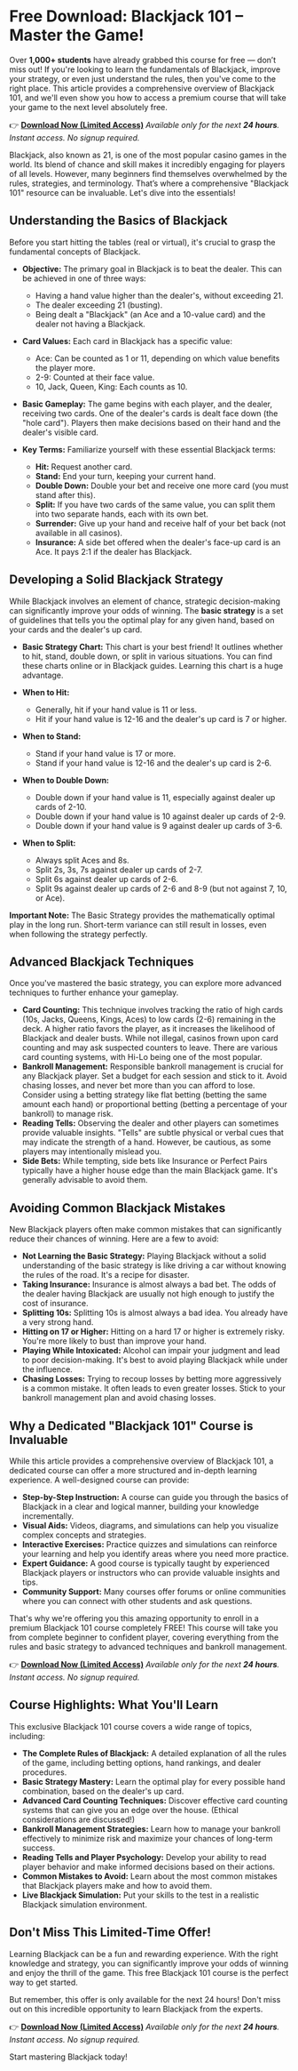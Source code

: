 # Free Download: Blackjack 101 – Master the Game!

Over **1,000+ students** have already grabbed this course for free — don’t miss out! If you're looking to learn the fundamentals of Blackjack, improve your strategy, or even just understand the rules, then you've come to the right place. This article provides a comprehensive overview of Blackjack 101, and we'll even show you how to access a premium course that will take your game to the next level absolutely free.

👉 **[Download Now (Limited Access)](https://udemywork.com/blackjack-101)**
_Available only for the next **24 hours**. Instant access. No signup required._

Blackjack, also known as 21, is one of the most popular casino games in the world. Its blend of chance and skill makes it incredibly engaging for players of all levels. However, many beginners find themselves overwhelmed by the rules, strategies, and terminology. That’s where a comprehensive "Blackjack 101" resource can be invaluable. Let's dive into the essentials!

## Understanding the Basics of Blackjack

Before you start hitting the tables (real or virtual), it's crucial to grasp the fundamental concepts of Blackjack.

*   **Objective:** The primary goal in Blackjack is to beat the dealer. This can be achieved in one of three ways:
    *   Having a hand value higher than the dealer's, without exceeding 21.
    *   The dealer exceeding 21 (busting).
    *   Being dealt a "Blackjack" (an Ace and a 10-value card) and the dealer not having a Blackjack.

*   **Card Values:** Each card in Blackjack has a specific value:
    *   Ace: Can be counted as 1 or 11, depending on which value benefits the player more.
    *   2-9: Counted at their face value.
    *   10, Jack, Queen, King: Each counts as 10.

*   **Basic Gameplay:** The game begins with each player, and the dealer, receiving two cards. One of the dealer's cards is dealt face down (the "hole card"). Players then make decisions based on their hand and the dealer's visible card.

*   **Key Terms:** Familiarize yourself with these essential Blackjack terms:
    *   **Hit:** Request another card.
    *   **Stand:** End your turn, keeping your current hand.
    *   **Double Down:** Double your bet and receive one more card (you must stand after this).
    *   **Split:** If you have two cards of the same value, you can split them into two separate hands, each with its own bet.
    *   **Surrender:** Give up your hand and receive half of your bet back (not available in all casinos).
    *   **Insurance:** A side bet offered when the dealer's face-up card is an Ace. It pays 2:1 if the dealer has Blackjack.

## Developing a Solid Blackjack Strategy

While Blackjack involves an element of chance, strategic decision-making can significantly improve your odds of winning. The **basic strategy** is a set of guidelines that tells you the optimal play for any given hand, based on your cards and the dealer's up card.

*   **Basic Strategy Chart:** This chart is your best friend! It outlines whether to hit, stand, double down, or split in various situations. You can find these charts online or in Blackjack guides. Learning this chart is a huge advantage.

*   **When to Hit:**
    *   Generally, hit if your hand value is 11 or less.
    *   Hit if your hand value is 12-16 and the dealer's up card is 7 or higher.

*   **When to Stand:**
    *   Stand if your hand value is 17 or more.
    *   Stand if your hand value is 12-16 and the dealer's up card is 2-6.

*   **When to Double Down:**
    *   Double down if your hand value is 11, especially against dealer up cards of 2-10.
    *   Double down if your hand value is 10 against dealer up cards of 2-9.
    *   Double down if your hand value is 9 against dealer up cards of 3-6.

*   **When to Split:**
    *   Always split Aces and 8s.
    *   Split 2s, 3s, 7s against dealer up cards of 2-7.
    *   Split 6s against dealer up cards of 2-6.
    *   Split 9s against dealer up cards of 2-6 and 8-9 (but not against 7, 10, or Ace).

**Important Note:** The Basic Strategy provides the mathematically optimal play in the long run. Short-term variance can still result in losses, even when following the strategy perfectly.

## Advanced Blackjack Techniques

Once you've mastered the basic strategy, you can explore more advanced techniques to further enhance your gameplay.

*   **Card Counting:** This technique involves tracking the ratio of high cards (10s, Jacks, Queens, Kings, Aces) to low cards (2-6) remaining in the deck. A higher ratio favors the player, as it increases the likelihood of Blackjack and dealer busts. While not illegal, casinos frown upon card counting and may ask suspected counters to leave. There are various card counting systems, with Hi-Lo being one of the most popular.
*   **Bankroll Management:** Responsible bankroll management is crucial for any Blackjack player. Set a budget for each session and stick to it. Avoid chasing losses, and never bet more than you can afford to lose. Consider using a betting strategy like flat betting (betting the same amount each hand) or proportional betting (betting a percentage of your bankroll) to manage risk.
*   **Reading Tells:** Observing the dealer and other players can sometimes provide valuable insights. "Tells" are subtle physical or verbal cues that may indicate the strength of a hand. However, be cautious, as some players may intentionally mislead you.
*   **Side Bets:** While tempting, side bets like Insurance or Perfect Pairs typically have a higher house edge than the main Blackjack game. It's generally advisable to avoid them.

## Avoiding Common Blackjack Mistakes

New Blackjack players often make common mistakes that can significantly reduce their chances of winning. Here are a few to avoid:

*   **Not Learning the Basic Strategy:** Playing Blackjack without a solid understanding of the basic strategy is like driving a car without knowing the rules of the road. It's a recipe for disaster.
*   **Taking Insurance:** Insurance is almost always a bad bet. The odds of the dealer having Blackjack are usually not high enough to justify the cost of insurance.
*   **Splitting 10s:** Splitting 10s is almost always a bad idea. You already have a very strong hand.
*   **Hitting on 17 or Higher:** Hitting on a hard 17 or higher is extremely risky. You're more likely to bust than improve your hand.
*   **Playing While Intoxicated:** Alcohol can impair your judgment and lead to poor decision-making. It's best to avoid playing Blackjack while under the influence.
*   **Chasing Losses:** Trying to recoup losses by betting more aggressively is a common mistake. It often leads to even greater losses. Stick to your bankroll management plan and avoid chasing losses.

## Why a Dedicated "Blackjack 101" Course is Invaluable

While this article provides a comprehensive overview of Blackjack 101, a dedicated course can offer a more structured and in-depth learning experience. A well-designed course can provide:

*   **Step-by-Step Instruction:** A course can guide you through the basics of Blackjack in a clear and logical manner, building your knowledge incrementally.
*   **Visual Aids:** Videos, diagrams, and simulations can help you visualize complex concepts and strategies.
*   **Interactive Exercises:** Practice quizzes and simulations can reinforce your learning and help you identify areas where you need more practice.
*   **Expert Guidance:** A good course is typically taught by experienced Blackjack players or instructors who can provide valuable insights and tips.
*   **Community Support:** Many courses offer forums or online communities where you can connect with other students and ask questions.

That's why we're offering you this amazing opportunity to enroll in a premium Blackjack 101 course completely FREE! This course will take you from complete beginner to confident player, covering everything from the rules and basic strategy to advanced techniques and bankroll management.

👉 **[Download Now (Limited Access)](https://udemywork.com/blackjack-101)**
_Available only for the next **24 hours**. Instant access. No signup required._

## Course Highlights: What You'll Learn

This exclusive Blackjack 101 course covers a wide range of topics, including:

*   **The Complete Rules of Blackjack:** A detailed explanation of all the rules of the game, including betting options, hand rankings, and dealer procedures.
*   **Basic Strategy Mastery:** Learn the optimal play for every possible hand combination, based on the dealer's up card.
*   **Advanced Card Counting Techniques:** Discover effective card counting systems that can give you an edge over the house. (Ethical considerations are discussed!)
*   **Bankroll Management Strategies:** Learn how to manage your bankroll effectively to minimize risk and maximize your chances of long-term success.
*   **Reading Tells and Player Psychology:** Develop your ability to read player behavior and make informed decisions based on their actions.
*   **Common Mistakes to Avoid:** Learn about the most common mistakes that Blackjack players make and how to avoid them.
*   **Live Blackjack Simulation:** Put your skills to the test in a realistic Blackjack simulation environment.

## Don't Miss This Limited-Time Offer!

Learning Blackjack can be a fun and rewarding experience. With the right knowledge and strategy, you can significantly improve your odds of winning and enjoy the thrill of the game. This free Blackjack 101 course is the perfect way to get started.

But remember, this offer is only available for the next 24 hours! Don't miss out on this incredible opportunity to learn Blackjack from the experts.

👉 **[Download Now (Limited Access)](https://udemywork.com/blackjack-101)**
_Available only for the next **24 hours**. Instant access. No signup required._

Start mastering Blackjack today!
